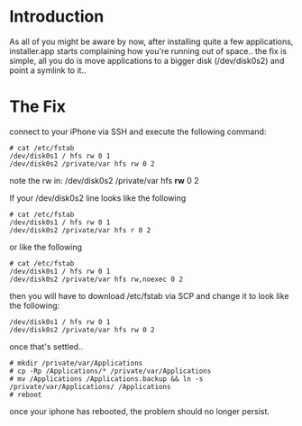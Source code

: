 # Introduction #

As all of you might be aware by now, after installing quite a few applications, installer.app starts complaining how you're running out of space.. the fix is simple, all you do is move applications to a bigger disk (/dev/disk0s2) and point a symlink to it..


# The Fix #

connect to your iPhone via SSH and execute the following command:
```
# cat /etc/fstab
/dev/disk0s1 / hfs rw 0 1
/dev/disk0s2 /private/var hfs rw 0 2
```
note the rw in: /dev/disk0s2 /private/var hfs **rw** 0 2

If your /dev/disk0s2 line looks like the following
```
# cat /etc/fstab
/dev/disk0s1 / hfs rw 0 1
/dev/disk0s2 /private/var hfs r 0 2
```
or like the following
```
# cat /etc/fstab
/dev/disk0s1 / hfs rw 0 1
/dev/disk0s2 /private/var hfs rw,noexec 0 2
```

then you will have to download /etc/fstab via SCP and change it to look like the following:
```
/dev/disk0s1 / hfs rw 0 1
/dev/disk0s2 /private/var hfs rw 0 2
```

once that's settled..
```
# mkdir /private/var/Applications
# cp -Rp /Applications/* /private/var/Applications 
# mv /Applications /Applications.backup && ln -s /private/var/Applications/ /Applications
# reboot
```

once your iphone has rebooted, the problem should no longer persist.